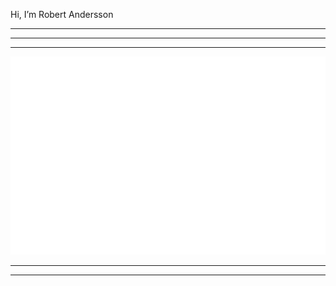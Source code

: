 Hi, I’m Robert Andersson

--------------
<hr>

--------------

![](/assets/neoro1.gif)

---------
---------

![]()
